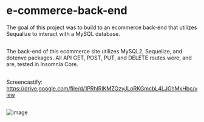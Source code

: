 # e-commerce-back-end
The goal of this project was to build to an ecommerce back-end that utilizes Sequalize to interact with a MySQL database.
##
The back-end of this ecommerce site utilizes MySQL2, Sequelize, and dotenve packages.  All API GET, POST, PUT, and DELETE routes were, and are, tested in Insomnia Core.
##
Screencastify:
https://drive.google.com/file/d/1PRhlRlKMZOzyJLoRKGmcbL4LJGhMkHbc/view
##
![image](https://user-images.githubusercontent.com/75334749/111934232-ff691d00-8a8e-11eb-9c02-6c28139c16ab.png)
